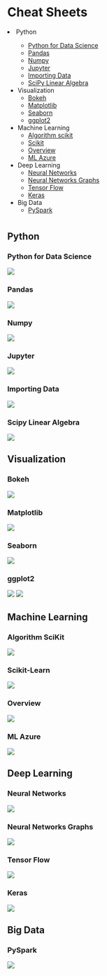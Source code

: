 
# Cheat Sheets

<div id="table-of-contents">
 

        
<li><a>Python</a>  
<ul> 
<ul>
        <li><a href="#orgheadline1">Python for Data Science</a></li>
        <li><a href="#orgheadline2">Pandas</a></li>
        <li><a href="#orgheadline3">Numpy</a></li>
        <li><a href="#orgheadline4">Jupyter</a></li>
        <li><a href="#orgheadline5">Importing Data</a></li>             
        <li><a href="#orgheadline6">SciPy Linear Algebra</a></li>     
</ul>


<li><a>Visualization</a>  
<ul> 
        <li><a href="#orgheadline7">Bokeh</a></li>
        <li><a href="#orgheadline8">Matplotlib</a></li>
        <li><a href="#orgheadline9">Seaborn</a></li>  
        <li><a href="#orgheadline10">ggplot2</a></li>
</ul>


<li><a>Machine Learning</a>  
<ul> 
        <li><a href="#orgheadline11">Algorithm scikit</a></li>
        <li><a href="#orgheadline12">Scikit</a></li>
        <li><a href="#orgheadline13">Overview</a></li>  
        <li><a href="#orgheadline14">ML Azure</a></li>
</ul>

    
<li><a>Deep Learning</a>
<ul> 
        <li><a href="#orgheadline15">Neural Networks</a></li>
        <li><a href="#orgheadline16">Neural Networks Graphs</a></li>
        <li><a href="#orgheadline17">Tensor Flow </a></li>  
        <li><a href="#orgheadline18">Keras</a></li>
</ul>


<li><a>Big Data</a>
<ul> 
        <li><a href="#orgheadline19">PySpark</a></li>
</ul>
</div>

#

## Python

### Python for Data Science <a id="orgheadline1"></a>
<img src="images/Python/PythonforDataScience.png"/>

### Pandas <a id="orgheadline2"></a>
<img src="images/Python/Pandas.png"/>

### Numpy <a id="orgheadline3"></a>
<img src="images/Python/Numpy.png"/>

### Jupyter<a id="orgheadline4"></a>
<img src="images/Python/Jupyter.png"/>

### Importing Data <a id="orgheadline5"></a>
<img src="images/Python/Importing Data-1.png"/>

### Scipy Linear Algebra <a id="orgheadline6"></a>
<img src="images/Python/Scipy-LinearAlgebra.png">

## Visualization 

### Bokeh <a id="orgheadline7"></a>
<img src="images/visualization/Bokeh.png"/>

### Matplotlib<a id="orgheadline8"></a>
<img src="images/visualization/Matplotlib.png"/>

### Seaborn<a id="orgheadline9"></a>
<img src="images/visualization/Seaborn.png"/>

### ggplot2 <a id="orgheadline10"></a>
<img src="images/visualization/ggplot2.jpeg">
<img src="images/visualization/ggplot2_2.jpeg">

## Machine Learning 

### Algorithm SciKit <a id="orgheadline11"></a>
<img src="images/Machine Learning/ML Scikit-learn algorithm.png"/>

### Scikit-Learn <a id="orgheadline12"></a>
<img src="images/Machine Learning/Scikit-Learn.png"/>

### Overview<a id="orgheadline13"></a>
<img src="images/Machine Learning/Machine_learning_overview.png"/>

### ML Azure <a id="orgheadline14"></a>
<img src="images/Machine Learning/Machine learning Microsoft Azure.png"/>

## Deep Learning 

### Neural Networks  <a id="orgheadline15"></a>
<img src="images/Deep Learning/Neural_Networks.png"/>

### Neural Networks Graphs <a id="orgheadline16"></a>
<img src="images/Deep Learning/Neural_Network_Graphs.png"/>

### Tensor Flow<a id="orgheadline17"></a>
<img src="images/Deep Learning/TensorFLow.png"/>

### Keras <a id="orgheadline18"></a>
<img src="images/Deep Learning/Keras.jpeg"/>

## Big Data

### PySpark  <a id="orgheadline19"></a>
<img src="images/Big Data/Pyspark.jpeg"/>
